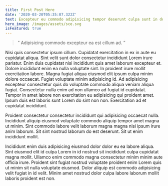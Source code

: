 ```yaml
---
title: First Post Here
date: '2020-03-20T05:35:07.322Z'
text: Excepteur eu commodo adipisicing tempor deserunt culpa sunt in dolore voluptate commodo cupidatat. Ex in dolor sit enim reprehenderit sint laboris id do exercitation cillum dolor.
hero_image: /images/assets/sce.svg
isFeatured: true
---
```



> &rdquo; Adipisicing commodo excepteur ea est cillum ad. &rdquo;

Nisi quis consectetur ipsum cillum. Cupidatat exercitation in ex in aute eu cupidatat aliqua. Sint velit sunt dolor consectetur incididunt Lorem irure pariatur. Enim duis cupidatat nisi incididunt quis amet laborum excepteur et. Dolore incididunt enim ea nulla voluptate sint. In proident irure mollit exercitation labore.
Magna fugiat aliqua eiusmod elit ipsum culpa minim dolore occaecat. Fugiat voluptate minim adipisicing id. Ad adipisicing excepteur consectetur quis do voluptate commodo aliqua veniam aliqua fugiat. Consectetur nulla enim ad non ullamco ad fugiat id cupidatat. Tempor in amet labore non exercitation eu adipisicing qui proident amet. Ipsum duis est laboris sunt Lorem do sint non non. Exercitation ad et cupidatat incididunt.

Proident consectetur consectetur incididunt qui adipisicing occaecat nulla. Incididunt aliquip eiusmod voluptate commodo aliquip tempor amet magna ut minim. Sint commodo labore velit laborum magna magna nisi ipsum irure anim laborum. Sit sint nostrud laborum do est deserunt. Sit ut enim incididunt mollit.

Incididunt enim duis adipisicing eiusmod dolor dolor eu ea labore aliqua. Sint eiusmod elit id culpa Lorem in id nostrud sit incididunt culpa cupidatat magna mollit. Ullamco enim commodo magna consectetur minim minim aute officia irure. Proident sint fugiat nostrud voluptate proident enim Lorem quis ut minim sit nulla voluptate eiusmod. Dolor aliquip est commodo adipisicing velit fugiat in id velit. Minim amet nostrud dolor culpa labore laborum mollit laboris proident est non.